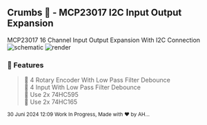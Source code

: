 
## Crumbs 🍪 - MCP23017 I2C Input Output Expansion 

MCP23017 16 Channel Input Output Expansion With I2C Connection 
![schematic](./docs/rotaryEncoderWith595.svg)
![render](./docs/rotaryEncoderWith595.png)

### 🍑 Features
> 🎈 4 Rotary Encoder With Low Pass Filter Debounce  
> 🏀 4 Input  With Low Pass Filter Debounce  
> 🍨 Use 2x 74HC595  
> 🍛 Use 2x 74HC165


<sup> 30 Juni 2024 12:09 Work In Progress, Made with ♥️ by AH... </sup>
